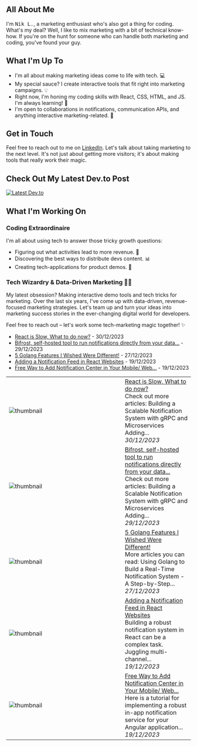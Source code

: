 ## All About Me

I'm <kbd>Nik L.</kbd>, a marketing enthusiast who's also got a thing for coding. What's my deal? Well, I like to mix marketing with a bit of technical know-how. If you're on the hunt for someone who can handle both marketing and coding, you've found your guy.

## What I'm Up To

- I'm all about making marketing ideas come to life with tech. 💻
- My special sauce? I create interactive tools that fit right into marketing campaigns. 💡
- Right now, I'm honing my coding skills with React, CSS, HTML, and JS. I'm always learning! 🌱
- I'm open to collaborations in notifications, communication APIs, and anything interactive marketing-related. 💞️

## Get in Touch

Feel free to reach out to me on [LinkedIn](https://www.linkedin.com/in/nik-k9/). Let's talk about taking marketing to the next level. It's not just about getting more visitors; it's about making tools that really work their magic.

## Check Out My Latest Dev.to Post

[![Latest Dev.to](https://latest-devto-post.vercel.app/api?username=nikl)](https://dev.to/nikl)

## What I'm Working On

### Coding Extraordinaire

I'm all about using tech to answer those tricky growth questions:

- Figuring out what activities lead to more revenue. 🚀
- Discovering the best ways to distribute devs content. 📊
- Creating tech-applications for product demos. 🧰

### Tech Wizardry & Data-Driven Marketing 🧙‍♂️

My latest obsession? Making interactive demo tools and tech tricks for marketing. Over the last six years, I've come up with data-driven, revenue-focused marketing strategies. Let's team up and turn your ideas into marketing success stories in the ever-changing digital world for developers.

Feel free to reach out – let's work some tech-marketing magic together! ✨



- [React is Slow, What to do now?](https://dev.to/nikl/react-is-slow-what-to-do-now-369g) - 30/12/2023
- [Bifrost, self-hosted tool to run notifications directly from your data...](https://dev.to/suprsend/bifrost-self-hosted-tool-to-run-notifications-directly-from-your-data-warehouse-1ahe) - 29/12/2023
- [5 Golang Features I Wished Were Different!](https://dev.to/nikl/5-golang-features-i-wished-were-different-2mgp) - 27/12/2023
- [Adding a Notification Feed in React Websites](https://dev.to/suprsend/adding-a-notification-feed-in-react-websites-4oa0) - 19/12/2023
- [Free Way to Add Notification Center in Your Mobile/ Web...](https://dev.to/suprsend/free-way-to-add-notification-center-in-your-mobile-web-application-bm3) - 19/12/2023

<table>
        <tr>
            <td width="300px"><img src="https://res.cloudinary.com/practicaldev/image/fetch/s--in25plJC--/c_imagga_scale,f_auto,fl_progressive,h_420,q_auto,w_1000/https://dev-to-uploads.s3.amazonaws.com/uploads/articles/u01qm0mnwqjykc7x1v9f.jpg" alt="thumbnail"></td>
            <td>
                <a href="https://dev.to/nikl/react-is-slow-what-to-do-now-369g">React is Slow, What to do now?</a>
                <div>Check out more articles:   Building a Scalable Notification System with gRPC and Microservices Adding...</div>
                <div><i>30/12/2023</i></div>
            </td>
        </tr>
        <tr>
            <td width="300px"><img src="https://res.cloudinary.com/practicaldev/image/fetch/s--28ANs6YY--/c_imagga_scale,f_auto,fl_progressive,h_420,q_auto,w_1000/https://dev-to-uploads.s3.amazonaws.com/uploads/articles/iziv9vdr8so7fmmjdsn4.jpg" alt="thumbnail"></td>
            <td>
                <a href="https://dev.to/suprsend/bifrost-self-hosted-tool-to-run-notifications-directly-from-your-data-warehouse-1ahe">Bifrost, self-hosted tool to run notifications directly from your data...</a>
                <div>Check out more articles:   Building a Scalable Notification System with gRPC and Microservices Adding...</div>
                <div><i>29/12/2023</i></div>
            </td>
        </tr>
        <tr>
            <td width="300px"><img src="https://res.cloudinary.com/practicaldev/image/fetch/s--XxsCMtav--/c_imagga_scale,f_auto,fl_progressive,h_420,q_auto,w_1000/https://dev-to-uploads.s3.amazonaws.com/uploads/articles/oe7a6q3q280lccdocbfn.png" alt="thumbnail"></td>
            <td>
                <a href="https://dev.to/nikl/5-golang-features-i-wished-were-different-2mgp">5 Golang Features I Wished Were Different!</a>
                <div>More articles you can read:    Using Golang to Build a Real-Time Notification System - A Step-by-Step...</div>
                <div><i>27/12/2023</i></div>
            </td>
        </tr>
        <tr>
            <td width="300px"><img src="https://res.cloudinary.com/practicaldev/image/fetch/s--tl828o4s--/c_imagga_scale,f_auto,fl_progressive,h_420,q_auto,w_1000/https://dev-to-uploads.s3.amazonaws.com/uploads/articles/6zqhl61l6lr8lt7u8iad.png" alt="thumbnail"></td>
            <td>
                <a href="https://dev.to/suprsend/adding-a-notification-feed-in-react-websites-4oa0">Adding a Notification Feed in React Websites</a>
                <div>Building a robust notification system in React can be a complex task. Juggling multi-channel...</div>
                <div><i>19/12/2023</i></div>
            </td>
        </tr>
        <tr>
            <td width="300px"><img src="https://res.cloudinary.com/practicaldev/image/fetch/s--mLCOw5p6--/c_imagga_scale,f_auto,fl_progressive,h_420,q_auto,w_1000/https://dev-to-uploads.s3.amazonaws.com/uploads/articles/xku2drfar92pwj1k0tq2.png" alt="thumbnail"></td>
            <td>
                <a href="https://dev.to/suprsend/free-way-to-add-notification-center-in-your-mobile-web-application-bm3">Free Way to Add Notification Center in Your Mobile/ Web...</a>
                <div>Here is a tutorial for implementing a robust in-app notification service for your Angular application...</div>
                <div><i>19/12/2023</i></div>
            </td>
        </tr>
</table>
